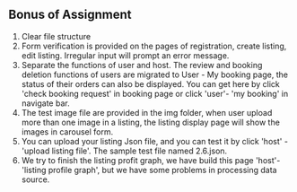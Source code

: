 ## Bonus of Assignment
1. Clear file structure 
2. Form verification is provided on the pages of registration, create listing, edit listing. Irregular input will prompt an error message.
3. Separate the functions of user and host. The review and booking deletion functions of users are migrated to User - My booking page, the status of their orders can also be displayed. You can get here by click 'check booking request' in booking page or click 'user'- 'my booking' in navigate bar.
4. The test image file are provided in the img folder, when user upload more than one image in a listing, the listing display page will show the images in carousel form.
5. You can upload your listing Json file, and you can test it by click 'host' - 'upload listing file'. The sample test file named 2.6.json.
6. We try to finish the listing profit graph, we have build this page 'host'-'listing profile graph', but we have some problems in processing data source. 